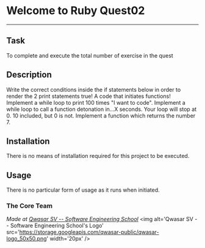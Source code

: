 # Welcome to Ruby Quest02
***

## Task
To complete and execute the total number of exercise in the quest

## Description
Write the correct conditions inside the if statements below in order to render the 2 print statements true!
A code that initiates functions!
Implement a while loop to print 100 times "I want to code".
Implement a while loop to call a function detonation in...X seconds. Your loop will stop at 0. 10 included, but 0 is not.
Implement a function which returns the number 7.

## Installation
There is no means of installation required for this project to be executed.

## Usage
There is no particular form of usage as it runs when initiated.

### The Core Team


<span><i>Made at <a href='https://qwasar.io'>Qwasar SV -- Software Engineering School</a></i></span>
<span><img alt='Qwasar SV -- Software Engineering School's Logo' src='https://storage.googleapis.com/qwasar-public/qwasar-logo_50x50.png' width='20px' /></span>
